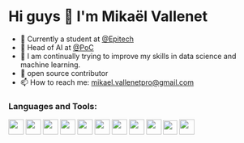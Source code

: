 # Hi guys 👋  I'm Mikaël Vallenet


- 🔭 Currently a student at [@Epitech](https://www.epitech.eu/)
- 🤖 Head of AI at [@PoC](https://www.poc-innovation.fr/)
- 🌱 I am continually trying to improve my skills in data science and machine learning.
- 👯 open source contributor
- 📫 How to reach me: mikael.vallenetpro@gmail.com


<h3 align="left">Languages and Tools:</h3>

<code><img src="https://cdn.jsdelivr.net/npm/programming-languages-logos/src/python/python.png" height="30"></code>
<code><img src="https://upload.wikimedia.org/wikipedia/commons/thumb/2/2d/Tensorflow_logo.svg/1200px-Tensorflow_logo.svg.png" height="30"></code>
<code><img src="https://pytorch.org/assets/images/pytorch-logo.png" height="30"></code>
<code><img src="https://cdn.jsdelivr.net/npm/programming-languages-logos/src/c/c.png" height="30"></code>
<code><img src="http://content.arduino.cc/brand/arduino-color.svg" height="30"></code>
<code><img src="https://upload.wikimedia.org/wikipedia/fr/thumb/3/3b/Raspberry_Pi_logo.svg/1200px-Raspberry_Pi_logo.svg.png" height="30"></code>
<code><img src="https://www.docker.com/sites/default/files/d8/2019-07/vertical-logo-monochromatic.png" height="30"></code>
<code><img src="https://upload.wikimedia.org/wikipedia/commons/thumb/d/d9/Node.js_logo.svg/1280px-Node.js_logo.svg.png" height="30"></code>
<code><img src="https://upload.wikimedia.org/wikipedia/commons/thumb/2/27/PHP-logo.svg/1200px-PHP-logo.svg.png" height="30"></code>
<code><img src="https://upload.wikimedia.org/wikipedia/commons/thumb/e/e0/Git-logo.svg/1280px-Git-logo.svg.png" height="28"></code>
<code><img src="https://upload.wikimedia.org/wikipedia/commons/thumb/2/2b/Tux-simple.svg/154px-Tux-simple.svg.png" height="30"></code>
